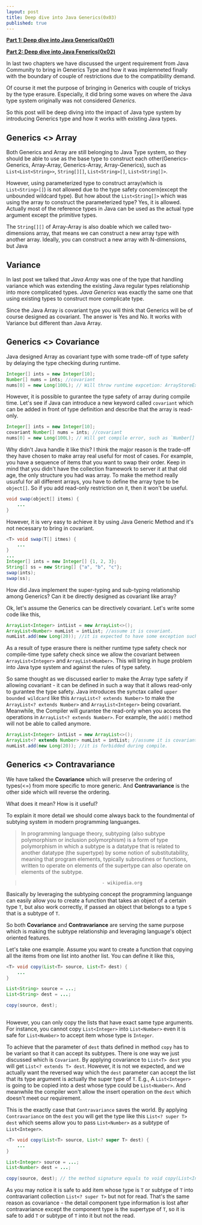 ```yaml
---
layout: post
title: Deep dive into Java Generics(0x03)
published: true
---
```


**[Part 1: Deep dive into Java Generics(0x01)](https://jp-wang.github.io/deep-dive-into-generics01/)**

**[Part 2: Deep dive into Java Fenerics(0x02)](https://jp-wang.github.io/deep-dive-into-generics02/)**

In last two chapters we have discussed the urgent requirement from Java Community to bring in Generics Type and how it was implemneted finally with the boundary of couple of restrictions due to the compatibility demand.

Of course it met the purpose of bringing in Generics with couple of trickys by the type erasure. Especially, it did bring some waves on where the Java type system originally was not considered *Generics*. 

So this post will be deep diving into the impact of Java type system by introducing Generics type and how it works with existing Java types.

## Generics <> Array

Both Generics and Array are still belonging to Java Type system, so they should be able to use as the base type to construct each other(Generics-Generics, Array-Array, Generics-Array, Array-Generics), such as `List<List<String>>`, `String[][]`, `List<String>[]`, `List<String[]>`.

However, using parameterized type to construct array(which is `List<String>[]`) is not allowed due to the type safety concern(except the unbounded wildcard type). But how about the `List<String[]>` which was using the array to construct the parameterized type? Yes, it is allowed. Actually most of the reference types in Java can be used as the actual type argument except the primitive types.

The `String[][]` of Array-Array is also doable which we called two-dimensions array, that means we can construct a new array type with another array. Ideally, you can construct a new array with N-dimensions, but Java 

## Variance

In last post we talked that *Java Array* was one of the type that handling variance which was extending the existing Java regular types relationship into more complicated types. *Java Generics* was exactly the same one that using existing types to construct more complicate type.

Since the Java Array is covariant type you will think that Generics will be of course designed as covariant. The answer is Yes and No. It works with Variance but different than Java Array.

## Generics <> Covariance

Java designed Array as covariant type with some trade-off of type safety by delaying the type checking during runtime. 

```java
Integer[] ints = new Integer[10];
Number[] nums = ints; //covariant
nums[0] = new Long(100L); // Will throw runtime expcetion: ArrayStoreException
```

However, it is possible to gurantee the type safety of array during compile time. Let's see if Java can introduce a new keyword called `covariant` which can be added in front of type definition and describe that the array is read-only.

```java
Integer[] ints = new Integer[10];
covariant Number[] nums = ints; //covariant
nums[0] = new Long(100L); // Will get compile error, such as `Number[]` is a covariant type that supports read-only.
```

Why didn't Java handle it like this? I think the major reason is the trade-off they have chosen to make array real useful for most of cases. For example, you have a sequence of items that you want to swap their order. Keep in mind that you didn't have the collection framework to server it at that old age, the only structure you had was array. To make the method really ususful for all different arrays, you have to define the array type to be `object[]`. So if you add read-only restriction on it, then it won't be useful.

```java
void swap(object[] items) {
    ...
}
```

However, it is very easy to achieve it by using Java Generic Method and it's not necessary to bring in covariant.

```java
<T> void swap(T[] itmes) {
    ...
}
...
Integer[] ints = new Integer[] {1, 2, 3};
String[] ss = new String[] {"a", "b", "c"};
swap(ints);
swap(ss);
```

How did Java implement the super-typing and sub-typing relationship among Generics? Can it be directly designed as covariant like array?

Ok, let's assume the Generics can be directively covariant. Let's write some code like this, 

```java
ArrayList<Integer> intList = new ArrayList<>();
ArrayList<Number> numList = intList; //assume it is covariant.
numList.add(new Long(20)); //it is expected to have some exception such as CollectionStoreException like array did, but it won't be due to the type erasure.
```

As a result of type erasure there is neither runtime type safety check nor compile-time type safety check since we allow the covariant between `ArrayList<Integer>` and `ArrayList<Number>`. This will bring in huge problem into Java type system and against the rules of type safety.

So same thought as we discussed earlier to make the Array type safety if allowing covariant - it can be defined in such a way that it allows read-only to gurantee the type safety. Java introduces the synctax called `upper bounded wildcard` like this `ArrayList<? extends Number>` to make the `ArrayList<? extends Number>` and `ArrayList<Integer>` being covariant. Meanwhile, the Compiler will gurantee the read-only when you access the operations in `ArrayList<? extends Number>`. For example, the `add()` method will not be able to called anymore.

```java
ArrayList<Integer> intList = new ArrayList<>();
ArrayList<? extends Number> numList = intList; //assume it is covariant.
numList.add(new Long(20)); //it is forbidded during compile.
```

## Generics <> Contravariance

We have talked the **Covariance** which will preserve the ordering of types(<=) from more specific to more generic. And **Contravariance** is the other side which will reverse the ordering.

What does it mean? How is it useful?

To explain it more detail we should come always back to the foundmental of subtying system in modern programming languanges.

> In programming language theory, subtyping (also subtype polymorphism or inclusion polymorphism) is a form of type polymorphism in which a subtype is a datatype that is related to another datatype (the supertype) by some notion of substitutability, meaning that program elements, typically subroutines or functions, written to operate on elements of the supertype can also operate on elements of the subtype.

>                                   - wikipedia.org

Basically by leveraging the subtyping concept the programming languange can easily allow you to create a function that takes an object of a certain type `T`, but also work correctly, if passed an object that belongs to a type `S` that is a subtype of `T`.

So both **Covariance** and **Contravariance** are serving the same purpose which is making the subtype relationship and leveraging language's object oriented features.

Let's take one example. Assume you want to create a function that copying all the items from one list into another list. You can define it like this,

```java
<T> void copy(List<T> source, List<T> dest) {
    ...
}

List<String> source = ...;
List<String> dest = ...;

copy(source, dest);
    
```

However, you can only copy the lists that have exact same type arguments. For instance, you cannot copy `List<Integer>` into `List<Number>` even it is safe for `List<Number>` to accept item whose type is `Integer`.

To achieve that the parameter of `dest` thats defined in method `copy` has to be variant so that it can accept its subtypes. There is one way we just discussed which is `Covariant`. By applying covariance to `List<T> dest` you will get `List<? extends T> dest`. However, it is not we expected, and we actually want the reversed way which the `dest` parameter can accept the list that its type argument is actually the super type of `T`. E.g., A `List<Integer>` is going to be copied into a dest whose type could be `List<Number>`. And meanwhile the compiler won't allow the insert operation on the `dest` which doesn't meet our requirement.

This is the exactly case that `Contravariance` saves the world. By applying `Contravariance` on the `dest` you will get the type like this `List<? super T> dest` which seems allow you to pass `List<Number>` as a subtype of `List<Integer>`.

```java
<T> void copy(List<T> source, List<? super T> dest) {
    ...
}

List<Integer> source = ...;
List<Number> dest = ...;

copy(source, dest); // the method signature equals to void copy(List<Integer> source, List<? super Integer> dest). Integer is the subtype of Number, but List<? super Integer> is the supertype of List<Number>.
```

As you may notice it is safe to add item whose type is `T` or subtype of `T` into contravariant collection `List<? super T>` but not for read. That's the same reason as covariance - the detail component type information is lost after contravariance except the component type is the supertype of `T`, so it is safe to add `T` or subtype of `T` into it but not the read.
